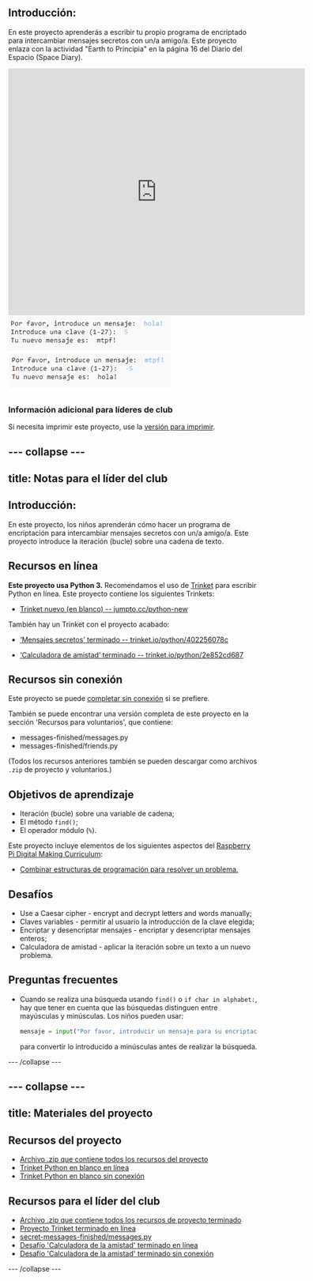 ## Introducción:

En este proyecto aprenderás a escribir tu propio programa de encriptado para intercambiar mensajes secretos con un/a amigo/a. Este proyecto enlaza con la actividad "Earth to Principia" en la página 16 del Diario del Espacio (Space Diary).

<div class="trinket">
  <iframe src="https://trinket.io/embed/python/402256078c?outputOnly=true&start=result" width="600" height="500" frameborder="0" marginwidth="0" marginheight="0" allowfullscreen>
  </iframe>
  <img src="images/messages-finished.png">
</div>

### Información adicional para líderes de club

Si necesita imprimir este proyecto, use la [versión para imprimir](https://projects.raspberrypi.org/en/projects/secret-messages/print).

## \--- collapse \---

## title: Notas para el líder del club

## Introducción:

En este proyecto, los niños aprenderán cómo hacer un programa de encriptación para intercambiar mensajes secretos con un/a amigo/a. Este proyecto introduce la iteración (bucle) sobre una cadena de texto.

## Recursos en línea

**Este proyecto usa Python 3.** Recomendamos el uso de [Trinket](https://trinket.io/) para escribir Python en línea. Este proyecto contiene los siguientes Trinkets:

* [Trinket nuevo (en blanco) -- jumpto.cc/python-new](http://jumpto.cc/python-new)

También hay un Trinket con el proyecto acabado:

* [‘Mensajes secretos’ terminado -- trinket.io/python/402256078c](https://trinket.io/python/402256078c)

* [‘Calculadora de amistad’ terminado -- trinket.io/python/2e852cd687](https://trinket.io/python/2e852cd687)

## Recursos sin conexión

Este proyecto se puede [completar sin conexión](https://www.codeclubprojects.org/en-GB/resources/python-working-offline/) si se prefiere.

También se puede encontrar una versión completa de este proyecto en la sección 'Recursos para voluntarios', que contiene:

* messages-finished/messages.py
* messages-finished/friends.py

(Todos los recursos anteriores también se pueden descargar como archivos `.zip` de proyecto y voluntarios.)

## Objetivos de aprendizaje

* Iteración (bucle) sobre una variable de cadena;
* El método `find()`;
* El operador módulo (`%`).

Este proyecto incluye elementos de los siguientes aspectos del [Raspberry Pi Digital Making Curriculum](http://rpf.io/curriculum):

* [Combinar estructuras de programación para resolver un problema.](https://www.raspberrypi.org/curriculum/programming/builder)

## Desafíos

* Use a Caesar cipher - encrypt and decrypt letters and words manually;
* Claves variables - permitir al usuario la introducción de la clave elegida;
* Encriptar y desencriptar mensajes - encriptar y desencriptar mensajes enteros;
* Calculadora de amistad - aplicar la iteración sobre un texto a un nuevo problema.

## Preguntas frecuentes

* Cuando se realiza una búsqueda usando `find()` o `if char in alphabet:`, hay que tener en cuenta que las búsquedas distinguen entre mayúsculas y minúsculas. Los niños pueden usar:
    
    ```python
    mensaje = input("Por favor, introducir un mensaje para su encriptación: ").lower()
    ```
    
    para convertir lo introducido a minúsculas antes de realizar la búsqueda.

\--- /collapse \---

## \--- collapse \---

## title: Materiales del proyecto

## Recursos del proyecto

* [Archivo .zip que contiene todos los recursos del proyecto](resources/secret-messages-project-resources.zip)
* [Trinket Python en blanco en línea](http://jumpto.cc/python-new)
* [Trinket Python en blanco sin conexión](resources/new-new.py)

## Recursos para el líder del club

* [Archivo .zip que contiene todos los recursos de proyecto terminado](resources/secret-messages-volunteer-resources.zip)
* [Proyecto Trinket terminado en línea](https://trinket.io/python/402256078c)
* [secret-messages-finished/messages.py](resources/secret-messages-finished-messages.py)
* [Desafío 'Calculadora de la amistad' terminado en línea](https://trinket.io/python/2e852cd687)
* [Desafío 'Calculadora de la amistad' terminado sin conexión](resources/friendship-calculator-finished-friends.py)

\--- /collapse \---